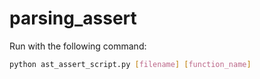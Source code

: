 # parsing_assert

Run with the following command:

```bash
python ast_assert_script.py [filename] [function_name]
```
